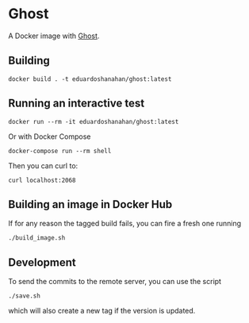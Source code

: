 # Ghost

A Docker image with [Ghost](https://ghost.org).

## Building

```
docker build . -t eduardoshanahan/ghost:latest
```

## Running an interactive test

```
docker run --rm -it eduardoshanahan/ghost:latest
```

Or with Docker Compose

```
docker-compose run --rm shell
```

Then you can curl to:

```
curl localhost:2068
```

## Building an image in Docker Hub

If for any reason the tagged build fails, you can fire a fresh one running

```
./build_image.sh
```

## Development

To send the commits to the remote server, you can use the script

```
./save.sh
```

which will also create a new tag if the version is updated.
